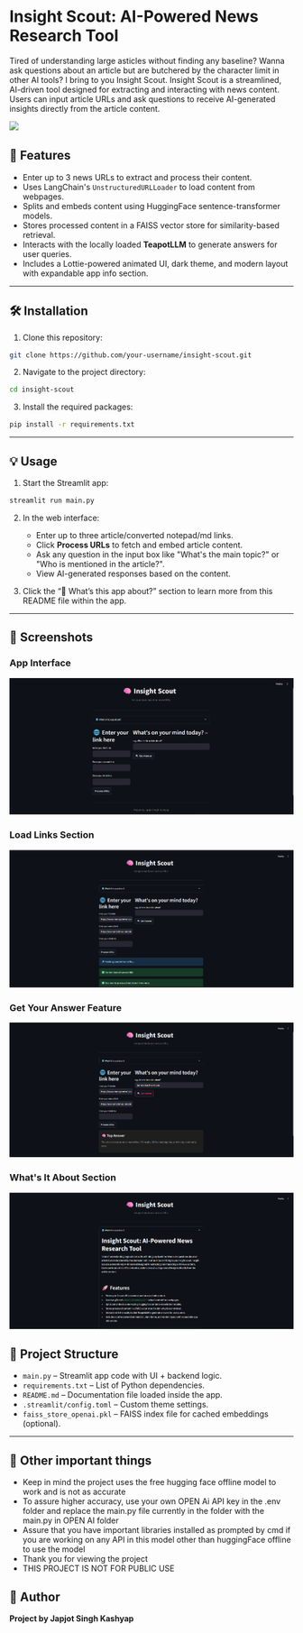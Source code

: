 # Insight Scout: AI-Powered News Research Tool

Tired of understanding large asticles without finding any baseline? Wanna ask questions about an article but are butchered by the character limit in other AI tools?
I bring to you Insight Scout.
Insight Scout is a streamlined, AI-driven tool designed for extracting and interacting with news content. Users can input article URLs and ask questions to receive AI-generated insights directly from the article content.

![](insight_scout.jpg)

## 🚀 Features

- Enter up to 3 news URLs to extract and process their content.
- Uses LangChain's `UnstructuredURLLoader` to load content from webpages.
- Splits and embeds content using HuggingFace sentence-transformer models.
- Stores processed content in a FAISS vector store for similarity-based retrieval.
- Interacts with the locally loaded **TeapotLLM** to generate answers for user queries.
- Includes a Lottie-powered animated UI, dark theme, and modern layout with expandable app info section.

---

## 🛠 Installation

1. Clone this repository:
```bash
git clone https://github.com/your-username/insight-scout.git
```

2. Navigate to the project directory:
```bash
cd insight-scout
```

3. Install the required packages:
```bash
pip install -r requirements.txt
```

---

## 💡 Usage

1. Start the Streamlit app:
```bash
streamlit run main.py
```

2. In the web interface:
   - Enter up to three article/converted notepad/md links.
   - Click **Process URLs** to fetch and embed article content.
   - Ask any question in the input box like "What's the main topic?" or "Who is mentioned in the article?".
   - View AI-generated responses based on the content.

3. Click the “📘 What’s this app about?” section to learn more from this README file within the app.

---

## 📸 Screenshots

### App Interface
![Interface](screenshots/Interface.png)

### Load Links Section
![Load Links](screenshots/LoadLinks.png)

### Get Your Answer Feature
![Get Your Answer](screenshots/GetYourAnswer.png)

### What's It About Section
![What's It About](screenshots/WhatsItAbout.png)



## 📁 Project Structure

- `main.py` – Streamlit app code with UI + backend logic.
- `requirements.txt` – List of Python dependencies.
- `README.md` – Documentation file loaded inside the app.
- `.streamlit/config.toml` – Custom theme settings.
- `faiss_store_openai.pkl` – FAISS index file for cached embeddings (optional).

---
## 📁 Other important things

- Keep in mind the project uses the free hugging face offline model to work and is not as accurate
- To assure higher accuracy, use your own OPEN Ai API key in the .env folder and replace the main.py file currently in the folder with the main.py in OPEN AI folder
- Assure that you have important libraries installed as prompted by cmd if you are working on any API in this model other than huggingFace offline to use the model
- Thank you for viewing the project
- THIS PROJECT IS NOT FOR PUBLIC USE
## 🙌 Author

**Project by Japjot Singh Kashyap**
